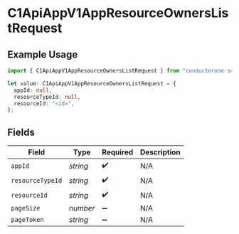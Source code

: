# C1ApiAppV1AppResourceOwnersListRequest

## Example Usage

```typescript
import { C1ApiAppV1AppResourceOwnersListRequest } from "conductorone-sdk-typescript/sdk/models/operations";

let value: C1ApiAppV1AppResourceOwnersListRequest = {
  appId: null,
  resourceTypeId: null,
  resourceId: "<id>",
};
```

## Fields

| Field              | Type               | Required           | Description        |
| ------------------ | ------------------ | ------------------ | ------------------ |
| `appId`            | *string*           | :heavy_check_mark: | N/A                |
| `resourceTypeId`   | *string*           | :heavy_check_mark: | N/A                |
| `resourceId`       | *string*           | :heavy_check_mark: | N/A                |
| `pageSize`         | *number*           | :heavy_minus_sign: | N/A                |
| `pageToken`        | *string*           | :heavy_minus_sign: | N/A                |